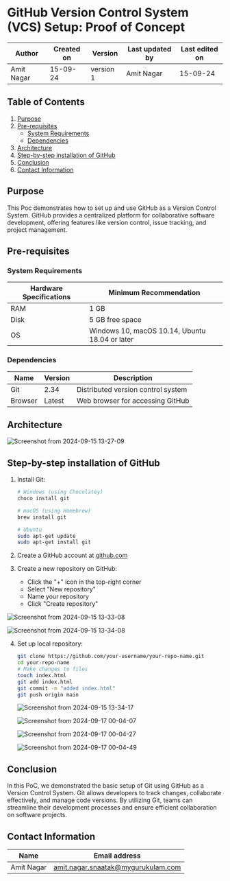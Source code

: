 # GitHub Version Control System (VCS) Setup: Proof of Concept

| Author      | Created on  | Version    | Last updated by | Last edited on |
|-------------|-------------|------------|-----------------|----------------|
| Amit Nagar  | 15-09-24    | version 1  | Amit Nagar      | 15-09-24       |

## Table of Contents
1. [Purpose](#purpose)
2. [Pre-requisites](#pre-requisites)
   - [System Requirements](#system-requirements)
   - [Dependencies](#dependencies)
3. [Architecture](#architecture)
4. [Step-by-step installation of GitHub](#step-by-step-installation-of-github)
5. [Conclusion](#Conclusion)
6. [Contact Information](#contact-information)


## Purpose
This Poc demonstrates how to set up and use GitHub as a Version Control System. GitHub provides a centralized platform for collaborative software development, offering features like version control, issue tracking, and project management.

## Pre-requisites

### System Requirements

| Hardware Specifications | Minimum Recommendation |
|-------------------------|------------------------|
| RAM                     | 1 GB                   |
| Disk                    | 5 GB free space        |
| OS                      | Windows 10, macOS 10.14, Ubuntu 18.04 or later |

### Dependencies

| Name    | Version | Description |
|---------|---------|-------------|
| Git     | 2.34    | Distributed version control system |
| Browser | Latest  | Web browser for accessing GitHub |

## Architecture
![Screenshot from 2024-09-15 13-27-09](https://github.com/user-attachments/assets/e5b133a5-9045-49a9-8023-b9ebd9102f88)



## Step-by-step installation of GitHub

1. Install Git:
   ```bash
   # Windows (using Chocolatey)
   choco install git

   # macOS (using Homebrew)
   brew install git

   # Ubuntu
   sudo apt-get update
   sudo apt-get install git
   ```

2. Create a GitHub account at [github.com](https://github.com)

3. Create a new repository on GitHub:
   - Click the "+" icon in the top-right corner
   - Select "New repository"
   - Name your repository
   - Click "Create repository"

![Screenshot from 2024-09-15 13-33-08](https://github.com/user-attachments/assets/b0f63f44-21ce-4fe8-aa1e-6205af926d0b)

![Screenshot from 2024-09-15 13-34-08](https://github.com/user-attachments/assets/1c1eed9d-ca0c-4f25-af18-9ef947a74f7b)


4. Set up local repository:
   ```bash
   git clone https://github.com/your-username/your-repo-name.git
   cd your-repo-name
   # Make changes to files
   touch index.html
   git add index.html
   git commit -m "added index.html"
   git push origin main
   ```
   ![Screenshot from 2024-09-15 13-34-17](https://github.com/user-attachments/assets/83d1acfc-e6d6-4b23-8185-8ea195a3e1a6)

   ![Screenshot from 2024-09-17 00-04-07](https://github.com/user-attachments/assets/07238f92-318e-4533-afb5-118b38e3cc11)

   ![Screenshot from 2024-09-17 00-04-27](https://github.com/user-attachments/assets/bae063c7-0fc2-4dfb-84fc-447ec203533f)

   ![Screenshot from 2024-09-17 00-04-49](https://github.com/user-attachments/assets/11f7093f-ea52-4495-bd70-de8e12b35279)



## Conclusion
In this PoC, we demonstrated the basic setup of Git using GitHub as a Version Control System. Git allows developers to track changes, collaborate effectively, and manage code versions. By utilizing Git, teams can streamline their development processes and ensure efficient collaboration on software projects.

## Contact Information

| Name            | Email address     |
|-----------------|-------------------|
| Amit Nagar      | amit.nagar.snaatak@mygurukulam.com|



